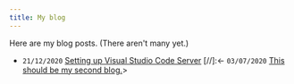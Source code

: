 ```yaml
---
title: My blog
---
```


Here are my blog posts. (There aren't many yet.)

- `21/12/2020` [Setting up Visual Studio Code Server](posts/VS-code-server.html)
[//]:<- `03/07/2020` [This should be my second blog.](posts/pandoc-github-Backup.html)>